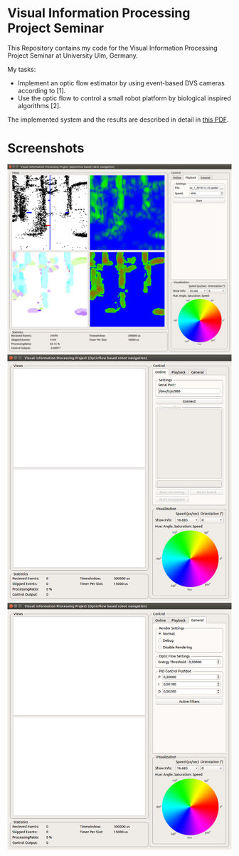 # Visual Information Processing Project Seminar

This Repository contains my code for the Visual Information Processing Project Seminar at University Ulm, Germany.

My tasks:
- Implement an optic flow estimator by using event-based DVS cameras according to \[1\].
- Use the optic flow to control a small robot platform by biological inspired algorithms \[2\].

The implemented system and the results are described in detail in [this PDF](Doc/elaboration.pdf).

# Screenshots

![UI 1](Doc/uiImage.png)
![UI 2](Doc/ui.png)
![UI 2](Doc/ui2.png)
